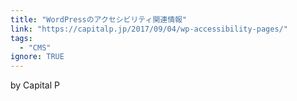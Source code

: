 ```yaml
---
title: "WordPressのアクセシビリティ関連情報"
link: "https://capitalp.jp/2017/09/04/wp-accessibility-pages/"
tags:
  - "CMS"
ignore: TRUE
---
```


by Capital P
